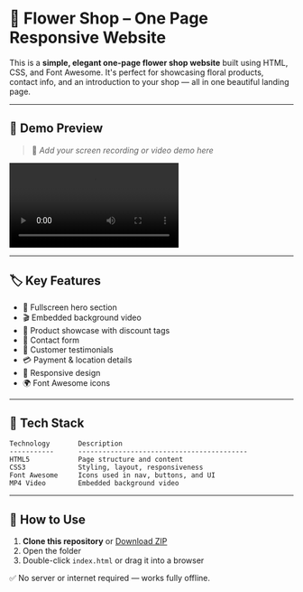 # 🌸 Flower Shop – One Page Responsive Website

This is a **simple, elegant one-page flower shop website** built using HTML, CSS, and Font Awesome. It's perfect for showcasing floral products, contact info, and an introduction to your shop — all in one beautiful landing page.

---

## 📸 Demo Preview

> 🎥 *Add your screen recording or video demo here*

![Live Preview](images/Flower-Shop.mp4)

---

## 🏷️ Key Features

- 🌼 Fullscreen hero section  
- 🎬 Embedded background video  
- 💐 Product showcase with discount tags  
- 💌 Contact form  
- 👥 Customer testimonials  
- 💳 Payment & location details  
- 🔧 Responsive design  
- 🌍 Font Awesome icons  

---

## 🧰 Tech Stack

```
Technology       Description
-----------      ------------------------------------------
HTML5            Page structure and content
CSS3             Styling, layout, responsiveness
Font Awesome     Icons used in nav, buttons, and UI
MP4 Video        Embedded background video
```

---

## 🚀 How to Use

1. **Clone this repository** or [Download ZIP](https://github.com/your-username/flower-shop/archive/main.zip)
2. Open the folder
3. Double-click `index.html` or drag it into a browser

✅ No server or internet required — works fully offline.